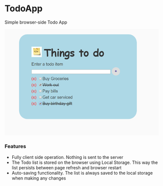# TodoApp

Simple browser-side Todo App

![alt tag](https://github.com/ramyarajkumar05/TodoApp/blob/master/app/images/screenshot.PNG)

### Features
- Fully client side operation. Nothing is sent to the server
- The Todo list is stored on the browser using Local Storage. This way the list persists between page refresh and browser restart
- Auto-saving functionality. The list is always saved to the local storage when making any changes

